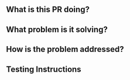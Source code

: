 ## What is this PR doing?

## What problem is it solving?

## How is the problem addressed?

## Testing Instructions
